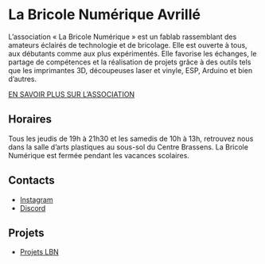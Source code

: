 # La Bricole Numérique Avrillé

L’association « La Bricole Numérique » est un fablab rassemblant des amateurs éclairés de technologie et de bricolage. Elle est ouverte à tous, aux débutants comme aux plus expérimentés. Elle favorise les échanges, le partage de compétences et la réalisation de projets grâce à des outils tels que les imprimantes 3D, découpeuses laser et vinyle, ESP, Arduino et bien d’autres.

[EN SAVOIR PLUS SUR L’ASSOCIATION](https://labricolenumerique.fr)

## Horaires
Tous les jeudis de 19h à 21h30 et les samedis de 10h à 13h,
retrouvez nous dans la salle d’arts plastiques au sous-sol du Centre Brassens.
La Bricole Numérique est fermée pendant les vacances scolaires.

## Contacts

* [Instagram](https://www.instagram.com/labricolenumerique)
* [Discord](https://discord.gg/ys2DGTmNnM)

## Projets 

 * [Projets LBN](https://github.com/La-Bricole-numerique-Avrille/Projets_LBN)
